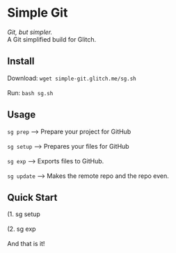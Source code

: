 # Simple Git
*Git, but simpler.*
<br>
A Git simplified build for Glitch.

## Install
Download:
`wget simple-git.glitch.me/sg.sh`
<br>
<br>
Run:
`bash sg.sh`

## Usage
`sg prep` --> Prepare your project for GitHub
<br>
<br>
`sg setup` --> Prepares your files for GitHub
<br>
<br>
`sg exp` --> Exports files to GitHub.
<br>
<br>
`sg update` --> Makes the remote repo and the repo even.
## Quick Start
(1. sg setup
<br>
<br>
(2. sg exp
<br>
<br>
And that is it!